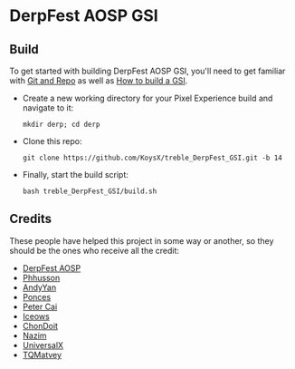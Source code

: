 # DerpFest AOSP GSI

## Build
To get started with building DerpFest AOSP GSI, you'll need to get familiar with [Git and Repo](https://source.android.com/source/using-repo.html) as well as [How to build a GSI](https://github.com/phhusson/treble_experimentations/wiki/How-to-build-a-GSI%3F).
- Create a new working directory for your Pixel Experience build and navigate to it:
    ```
    mkdir derp; cd derp
    ```
- Clone this repo:
    ```
    git clone https://github.com/KoysX/treble_DerpFest_GSI.git -b 14
    ```
- Finally, start the build script:
    ```
    bash treble_DerpFest_GSI/build.sh
    ```

## Credits
These people have helped this project in some way or another, so they should be the ones who receive all the credit:
- [DerpFest AOSP](https://github.com/DerpFest-AOSP/manifest)
- [Phhusson](https://github.com/phhusson)
- [AndyYan](https://github.com/AndyCGYan)
- [Ponces](https://github.com/ponces)
- [Peter Cai](https://github.com/PeterCxy)
- [Iceows](https://github.com/Iceows)
- [ChonDoit](https://github.com/ChonDoit)
- [Nazim](https://github.com/naz664)
- [UniversalX](https://github.com/orgs/UniversalX-devs/)
- [TQMatvey](https://github.com/TQMatvey)
